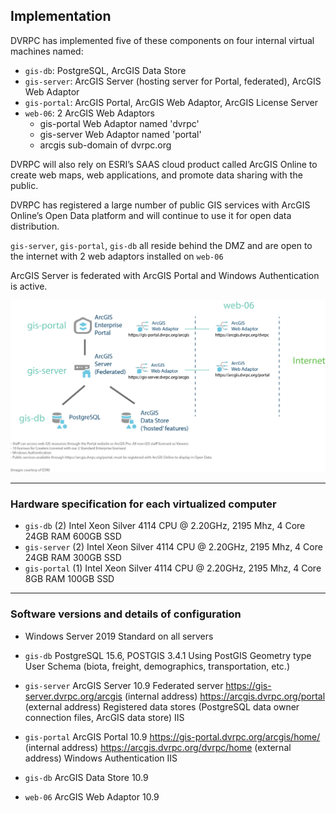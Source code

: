 ## Implementation

DVRPC has implemented five of these components on four internal virtual machines named:

- `gis-db`: PostgreSQL, ArcGIS Data Store
- `gis-server`: ArcGIS Server (hosting server for Portal, federated), ArcGIS Web Adaptor
- `gis-portal`: ArcGIS Portal, ArcGIS Web Adaptor, ArcGIS License Server
- `web-06`: 2 ArcGIS Web Adaptors
    - gis-portal Web Adaptor named 'dvrpc'
    - gis-server Web Adaptor named 'portal'
    - arcgis sub-domain of dvrpc.org

DVRPC will also rely on ESRI’s SAAS cloud product called ArcGIS Online to create web maps, web applications, and promote data sharing with the public. 

DVRPC has registered a large number of public GIS services with ArcGIS Online’s Open Data platform and will continue to use it for open data distribution.

`gis-server`, `gis-portal`, `gis-db` all reside behind the DMZ and are open to the internet with 2 web adaptors installed on `web-06`

ArcGIS Server is federated with ArcGIS Portal and Windows Authentication is active.

![ ](img/GIS.png "GIS Enterprise")

---
### Hardware specification for each virtualized computer
* `gis-db`
(2) Intel Xeon Silver 4114 CPU @ 2.20GHz, 2195 Mhz, 4 Core
24GB RAM
600GB SSD
* `gis-server`
(2) Intel Xeon Silver 4114 CPU @ 2.20GHz, 2195 Mhz, 4 Core
24GB RAM
300GB SSD
* `gis-portal`
(1) Intel Xeon Silver 4114 CPU @ 2.20GHz, 2195 Mhz, 4 Core
8GB RAM
100GB SSD

---
### Software versions and details of configuration

* Windows Server 2019 Standard on all servers

* `gis-db` PostgreSQL 15.6, POSTGIS 3.4.1 
Using PostGIS Geometry type
User Schema (biota, freight, demographics, transportation, etc.)

* `gis-server` ArcGIS Server 10.9
Federated server
https://gis-server.dvrpc.org/arcgis (internal address)
https://arcgis.dvrpc.org/portal (external address)
Registered data stores (PostgreSQL data owner connection files, ArcGIS data store)
IIS

* `gis-portal` ArcGIS Portal 10.9
https://gis-portal.dvrpc.org/arcgis/home/ (internal address)
https://arcgis.dvrpc.org/dvrpc/home (external address)
Windows Authentication
IIS

* `gis-db` ArcGIS Data Store 10.9
* `web-06` ArcGIS Web Adaptor 10.9